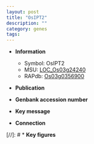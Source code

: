 ```yaml
---
layout: post
title: "OsIPT2"
description: ""
category: genes
tags: 
---
```


* **Information**  
    + Symbol: OsIPT2  
    + MSU: [LOC_Os03g24240](http://rice.uga.edu/cgi-bin/ORF_infopage.cgi?orf=LOC_Os03g24240)  
    + RAPdb: [Os03g0356900](http://rapdb.dna.affrc.go.jp/viewer/gbrowse_details/irgsp1?name=Os03g0356900)  

* **Publication**  

* **Genbank accession number**  

* **Key message**  

* **Connection**  

[//]: # * **Key figures**  


